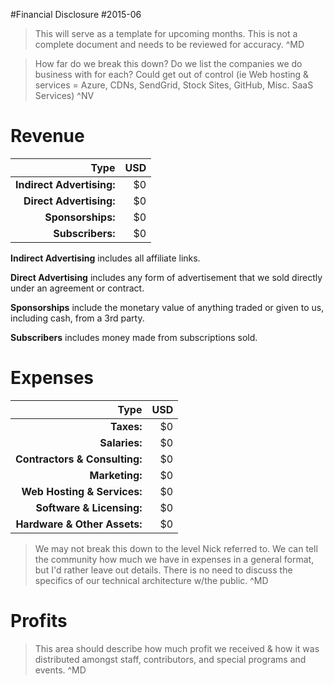#Financial Disclosure
#2015-06

> This will serve as a template for upcoming months. This is not a complete document and needs to be reviewed for accuracy. ^MD

> How far do we break this down? Do we list the companies we do business with for each? Could get out of control (ie Web hosting & services = Azure, CDNs, SendGrid, Stock Sites, GitHub, Misc. SaaS Services) ^NV

# Revenue

Type                        | USD
-------------------------:  | ---:
**Indirect Advertising:**   | $0
**Direct Advertising:**     | $0
**Sponsorships:**           | $0
**Subscribers:**            | $0

**Indirect Advertising** includes all affiliate links.

**Direct Advertising** includes any form of advertisement that we sold directly under an agreement or contract.

**Sponsorships** include the monetary value of anything traded or given to us, including cash, from a 3rd party.

**Subscribers** includes money made from subscriptions sold.

# Expenses

Type | USD
-------------------------:      | ---:
**Taxes:**                      | $0
**Salaries:**                   | $0
**Contractors & Consulting:**   | $0
**Marketing:**                  | $0
**Web Hosting & Services:**     | $0
**Software & Licensing:**       | $0
**Hardware & Other Assets:**    | $0

> We may not break this down to the level Nick referred to. We can tell the community how much we have in expenses in a general format, but I'd rather leave out details. There is no need to discuss the specifics of our technical architecture w/the public. ^MD

# Profits

> This area should describe how much profit we received & how it was distributed amongst staff, contributors, and special programs and events. ^MD
